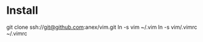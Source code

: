 Install
===

git clone ssh://git@github.com:anex/vim.git
ln -s vim ~/.vim
ln -s vim/.vimrc ~/.vimrc
